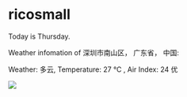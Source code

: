 # ricosmall

Today is Thursday.

Weather infomation of 深圳市南山区， 广东省， 中国: 

Weather: 多云, Temperature: 27 ℃ , Air Index: 24 优

<img src="https://github-readme-stats.vercel.app/api?username=ricosmall&show_icons=true" />
